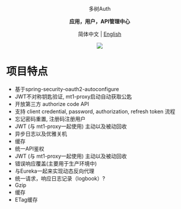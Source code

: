 <p align="center" >
    多树Auth
</p>
<p align="center">
  <strong>应用，用户，API管理中心</strong>
</p>
<p align="center">
  简体中文 | <a href="https://github.com/publicdevop2019/mt-auth/blob/master/README.en-US.md">English</a>
</p>

<p align="center">
    <img src="https://img.shields.io/github/last-commit/publicdevop2019/mt-auth.svg?style=flat-square" />
</p>

# 项目特点
- 基于spring-security-oauth2-autoconfigure
- JWT不对称钥匙验证, mt1-proxy启动自动获取公匙
- 开放第三方 authorize code API
- 支持 client credential, password, authorization, refresh token 流程
- 忘记密码重置, 注册码注册用户
- JWT (与 mt1-proxy一起使用) 主动以及被动回收
- 异步日志以及优雅关机
- 缓存
- 统一API鉴权
- JWT (与 mt1-proxy一起使用) 主动以及被动回收
- 错误响应覆盖(主要用于生产环境中)
- 与Eureka一起来实现动态反向代理
- 统一请求，响应日志记录（logbook）?
- Gzip
- 缓存
- ETag缓存

